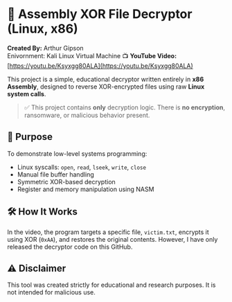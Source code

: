 # 🔐 Assembly XOR File Decryptor (Linux, x86)
**Created By:** Arthur Gipson  
Enivornment: Kali Linux Virtual Machine
📺 **YouTube Video:** [https://youtu.be/Ksyxgg80ALA](https://youtu.be/Ksyxgg80ALA)

This project is a simple, educational decryptor written entirely in **x86 Assembly**, designed to reverse XOR-encrypted files using raw **Linux system calls**.

> ✅ This project contains **only** decryption logic. There is **no encryption**, ransomware, or malicious behavior present.

## 🧠 Purpose
To demonstrate low-level systems programming:
- Linux syscalls: `open`, `read`, `lseek`, `write`, `close`
- Manual file buffer handling
- Symmetric XOR-based decryption
- Register and memory manipulation using NASM

## 🛠️ How It Works
In the video, the program targets a specific file, `victim.txt`, encrypts it using XOR (`0xAA`), and restores the original contents. However, I have only released the decryptor code on this GitHub.

## ⚠️ Disclaimer
This tool was created strictly for educational and research purposes. It is not intended for malicious use.
